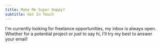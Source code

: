 ```yaml
---
title: Make Me Super Happy?
subtitle: Get In Touch
---
```


I'm currently looking for freelance opportunities, my inbox is always open.
Whether for a potential project or just to say hi, I'll try my best to answer your email!

